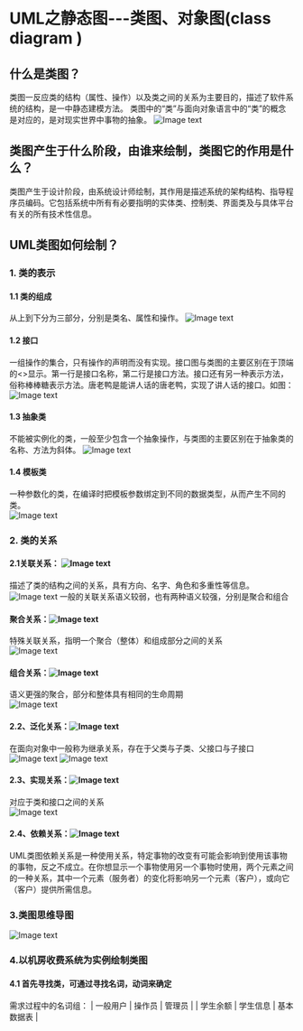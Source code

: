 # UML之静态图---类图、对象图(class diagram )

## 什么是类图？
类图一反应类的结构（属性、操作）以及类之间的关系为主要目的，描述了软件系统的结构，是一中静态建模方法。
类图中的“类”与面向对象语言中的“类”的概念是对应的，是对现实世界中事物的抽象。
![Image text](image/image1.png)

## 类图产生于什么阶段，由谁来绘制，类图它的作用是什么？
类图产生于设计阶段，由系统设计师绘制，其作用是描述系统的架构结构、指导程序员编码。它包括系统中所有有必要指明的实体类、控制类、界面类及与具体平台有关的所有技术性信息。

## UML类图如何绘制？

### 1. 类的表示

#### 1.1 类的组成
从上到下分为三部分，分别是类名、属性和操作。
![Image text](image/image2.png)

#### 1.2 接口
一组操作的集合，只有操作的声明而没有实现。接口图与类图的主要区别在于顶端的<<interface>>显示。第一行是接口名称，第二行是接口方法。接口还有另一种表示方法，俗称棒棒糖表示方法。唐老鸭是能讲人话的唐老鸭，实现了讲人话的接口。如图：
![Image text](image/image3.png)

#### 1.3 抽象类
不能被实例化的类，一般至少包含一个抽象操作，与类图的主要区别在于抽象类的名称、方法为斜体。
![Image text](image/image4.png)

#### 1.4 模板类
一种参数化的类，在编译时把模板参数绑定到不同的数据类型，从而产生不同的类。  
![Image text](image/image5.png)

### 2. 类的关系 

#### 2.1关联关系： ![Image text](image/image6-1.png)
描述了类的结构之间的关系，具有方向、名字、角色和多重性等信息。                          
![Image text](image/image6-2.png)
一般的关联关系语义较弱，也有两种语义较强，分别是聚合和组合                  


#### 聚合关系：![Image text](image/image7-1.png)
特殊关联关系，指明一个聚合（整体）和组成部分之间的关系                       
![Image text](image/image7-2.png)

#### 组合关系：![Image text](image/image8-1.png)
语义更强的聚合，部分和整体具有相同的生命周期                              
![Image text](image/image8-2.png)

#### 2.2、泛化关系：![Image text](image/image9-1.png)
在面向对象中一般称为继承关系，存在于父类与子类、父接口与子接口                   
![Image text](image/image9-2.png)
![Image text](image/image9-3.png)

#### 2.3、实现关系：![Image text](image/image10-1.png)
 对应于类和接口之间的关系    
 ![Image text](image/image10-2.png)

#### 2.4、依赖关系：![Image text](image/image11.png)
UML类图依赖关系是一种使用关系，特定事物的改变有可能会影响到使用该事物的事物，反之不成立。在你想显示一个事物使用另一个事物时使用，两个元素之间的一种关系，其中一个元素（服务者）的变化将影响另一个元素（客户），或向它（客户）提供所需信息。

### 3.类图思维导图
![Image text](image/image12.png)

### 4.以机房收费系统为实例绘制类图

#### 4.1 首先寻找类，可通过寻找名词，动词来确定
需求过程中的名词组：
| 一般用户 | 操作员 | 管理员 |
| 学生余额 | 学生信息 | 基本数据表 |
